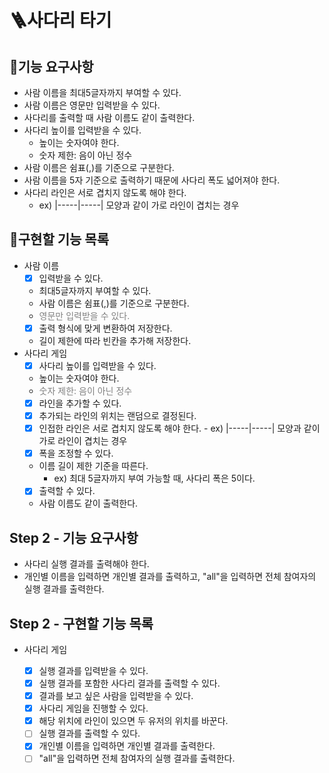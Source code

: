 # 🪜사다리 타기

## 🥭기능 요구사항

- 사람 이름을 최대5글자까지 부여할 수 있다.
- 사람 이름은 영문만 입력받을 수 있다.
- 사다리를 출력할 때 사람 이름도 같이 출력한다.
- 사다리 높이를 입력받을 수 있다.
  - 높이는 숫자여야 한다.
  - 숫자 제한: 음이 아닌 정수
- 사람 이름은 쉼표(,)를 기준으로 구분한다.
- 사람 이름을 5자 기준으로 출력하기 때문에 사다리 폭도 넓어져야 한다.
- 사다리 라인은 서로 겹치지 않도록 해야 한다.
  - ex) |-----|-----| 모양과 같이 가로 라인이 겹치는 경우

## 🦕구현할 기능 목록

- 사람 이름
  - [X]  입력받을 수 있다.
    - 최대5글자까지 부여할 수 있다.
    - 사람 이름은 쉼표(,)를 기준으로 구분한다.
    - <span style="color:grey">영문만 입력받을 수 있다.
  - [X]  출력 형식에 맞게 변환하여 저장한다.
    - 길이 제한에 따라 빈칸을 추가해 저장한다.
- 사다리 게임
  - [X]  사다리 높이를 입력받을 수 있다.
    - 높이는 숫자여야 한다.
    - <span style="color:grey">숫자 제한: 음이 아닌 정수
  - [X]  라인을 추가할 수 있다.
    - [X]  추가되는 라인의 위치는 랜덤으로 결정된다.
    - [X]  인접한 라인은 서로 겹치지 않도록 해야 한다.
      - ex) |-----|-----| 모양과 같이 가로 라인이 겹치는 경우
  - [X]  폭을 조정할 수 있다.
    - 이름 길이 제한 기준을 따른다.
      - ex) 최대 5글자까지 부여 가능할 때, 사다리 폭은 5이다.
  - [X]  출력할 수 있다.
    - 사람 이름도 같이 출력한다.

## Step 2 - 기능 요구사항

- 사다리 실행 결과를 출력해야 한다.
- 개인별 이름을 입력하면 개인별 결과를 출력하고, "all"을 입력하면 전체 참여자의 실행 결과를 출력한다.

## Step 2 - 구현할 기능 목록

- 사다리 게임

  - [X]  실행 결과를 입력받을 수 있다.
  - [X]  실행 결과를 포함한 사다리 결과를 출력할 수 있다.
  - [X]  결과를 보고 싶은 사람을 입력받을 수 있다.
  - [X]  사다리 게임을 진행할 수 있다.
    - [X]  해당 위치에 라인이 있으면 두 유저의 위치를 바꾼다.
  - [ ]  실행 결과를 출력할 수 있다.
    - [X]  개인별 이름을 입력하면 개인별 결과를 출력한다.
    - [ ]  "all"을 입력하면 전체 참여자의 실행 결과를 출력한다.
